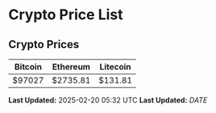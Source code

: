 # Crypto Price List

## Crypto Prices
| Bitcoin | Ethereum | Litecoin |
| ------- | -------- | -------- |
| $97027 | $2735.81 | $131.81 |
**Last Updated:** 2025-02-20 05:32 UTC
**Last Updated:** $DATE$
